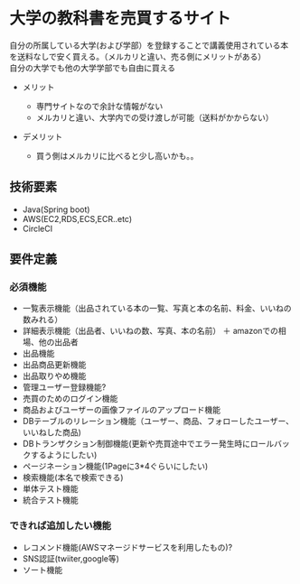 # 大学の教科書を売買するサイト

自分の所属している大学(および学部）を登録することで講義使用されている本を送料なしで安く買える。（メルカリと違い、売る側にメリットがある）  
自分の大学でも他の大学学部でも自由に買える


- メリット
  - 専門サイトなので余計な情報がない
  - メルカリと違い、大学内での受け渡しが可能（送料がかからない）

- デメリット
  - 買う側はメルカリに比べると少し高いかも。。

## 技術要素

- Java(Spring boot)
- AWS(EC2,RDS,ECS,ECR..etc)
- CircleCI


## 要件定義

### 必須機能

- 一覧表示機能（出品されている本の一覧、写真と本の名前、料金、いいねの数みれる）
- 詳細表示機能（出品者、いいねの数、写真、本の名前）
  ＋ amazonでの相場、他の出品者
- 出品機能
- 出品商品更新機能
- 出品取りやめ機能
- 管理ユーザー登録機能?
- 売買のためのログイン機能
- 商品およびユーザーの画像ファイルのアップロード機能
- DBテーブルのリレーション機能（ユーザー、商品、フォローしたユーザー、いいねした商品)
- DBトランザクション制御機能(更新や売買途中でエラー発生時にロールバックするようにしたい)
- ページネーション機能(1Pageに3*4ぐらいにしたい)
- 検索機能(本名で検索できる)
- 単体テスト機能
- 統合テスト機能

### できれば追加したい機能

- レコメンド機能(AWSマネージドサービスを利用したもの)?
- SNS認証(twiiter,google等)
- ソート機能





